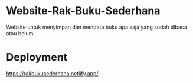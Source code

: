 # Website-Rak-Buku-Sederhana
Website untuk menyimpan dan mendata buku apa saja yang sudah dibaca atau belum.
# Deployment
https://rakbukusederhana.netlify.app/
